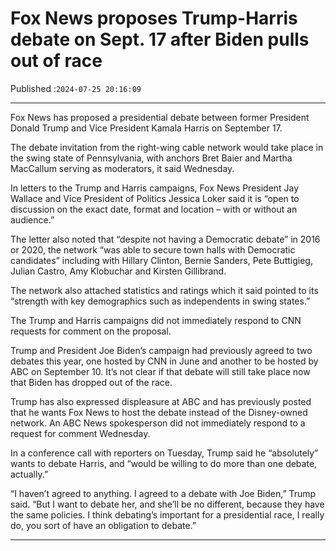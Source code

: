 # Fox News proposes Trump-Harris debate on Sept. 17 after Biden pulls out of race

Published :`2024-07-25 20:16:09`

---

Fox News has proposed a presidential debate between former President Donald Trump and Vice President Kamala Harris on September 17.

The debate invitation from the right-wing cable network would take place in the swing state of Pennsylvania, with anchors Bret Baier and Martha MacCallum serving as moderators, it said Wednesday.

In letters to the Trump and Harris campaigns, Fox News President Jay Wallace and Vice President of Politics Jessica Loker said it is “open to discussion on the exact date, format and location – with or without an audience.”

The letter also noted that “despite not having a Democratic debate” in 2016 or 2020, the network “was able to secure town halls with Democratic candidates” including with Hillary Clinton, Bernie Sanders, Pete Buttigieg, Julian Castro, Amy Klobuchar and Kirsten Gillibrand.

The network also attached statistics and ratings which it said pointed to its “strength with key demographics such as independents in swing states.”

The Trump and Harris campaigns did not immediately respond to CNN requests for comment on the proposal.

Trump and President Joe Biden’s campaign had previously agreed to two debates this year, one hosted by CNN in June and another to be hosted by ABC on September 10. It’s not clear if that debate will still take place now that Biden has dropped out of the race.

Trump has also expressed displeasure at ABC and has previously posted that he wants Fox News to host the debate instead of the Disney-owned network. An ABC News spokesperson did not immediately respond to a request for comment Wednesday.

In a conference call with reporters on Tuesday, Trump said he “absolutely” wants to debate Harris, and “would be willing to do more than one debate, actually.”

“I haven’t agreed to anything. I agreed to a debate with Joe Biden,” Trump said. “But I want to debate her, and she’ll be no different, because they have the same policies. I think debating’s important for a presidential race, I really do, you sort of have an obligation to debate.”

---

